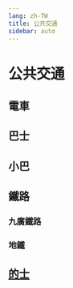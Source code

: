 ```yaml
---
lang: zh-TW
title: 公共交通
sidebar: auto
---
```


# 公共交通
## 電車
## 巴士
## 小巴
## 鐵路
### 九廣鐵路
### 地鐵
## [的士](taxi.md)